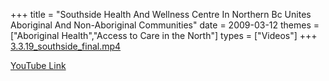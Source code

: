 +++
title = "Southside Health And Wellness Centre In Northern Bc Unites Aboriginal And Non-Aboriginal Communities"
date = 2009-03-12
themes = ["Aboriginal Health","Access to Care in the North"]
types = ["Videos"]
+++
[3.3.19\_southside\_final.mp4](/files/3.3.19_southside_final.mp4)

[YouTube Link](https://www.youtube.com/watch?v=9Cc1x1hLLBk)
